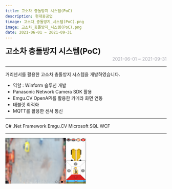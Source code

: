 ```yaml
---
title: 고소차 충돌방지 시스템(PoC)
description: 현대중공업
timage: 고소차_충돌방지_시스템(PoC).png
image: 고소차_충돌방지_시스템(PoC).png
date: 2021-06-01 ~ 2021-09-31
---
```


<div style="font-weight: bold; font-size: 1.5rem">고소차 충돌방지 시스템(PoC)</div>
<div style="text-align: right; color: #aaaab3">2021-06-01 ~ 2021-09-31</div>


---

거리센서를 활용한 고소차 충돌방지 시스템을 개발하였습니다.

- 역할 : Winform 솔루션 개발
- Panasonic Network Camera SDK 활용
- Emgu.CV OpenAPI를 활용한 카메라 화면 연동
- 태블릿 최적화
- MQTT를 활용한 센서 통신

---

<div class="hyde tags skills">
    <a class="hyde tag">C#</a>
    <a class="hyde tag">.Net Framework</a>
    <a class="hyde tag">Emgu.CV</a>
    <a class="hyde tag">Microsoft SQL</a>
    <a class="hyde tag">WCF</a>
</div>

---

<img
    class="hyde page-image"
    src="/assets/images/projects/고소차_충돌방지_시스템(PoC).png"
    alt="{{ page.image | split: '.' | first }}"
    width="50%"
    height="50%"
/>
